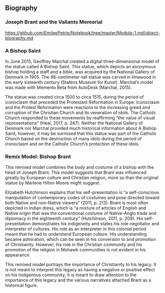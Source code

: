 ## Biography

### Joseph Brant and the Valiants Memorial
https://github.com/EmileePetrie/Notebook/tree/master/Module-1.md/object-biography.md 


### A Bishop Saint
In June 2015, Geoffrey Marchal created a digital three-dimensional model of the statue called A Bishop Saint. This statue, which depicts an anonymous bishop holding a staff and a bible, was acquired by the National Gallery of Denmark in 1905. The 98-centimeter-tall statue was carved in limewood in the early sixteenth century (Statens Museum for Kunst). Marchal’s model was made with Memento Beta from AutoDesk (Marchal, 2015). 

The statue was created circa 1500 to circa 1515, during the period of iconoclasm that preceded the Protestant Reformation in Europe. Iconoclasm and the Protest Reformation were reactions to the increasing greed and corruption of the Christian Church and its veneration of idols. The Catholic Church responded to these movements by reaffirming “the value of visual representations” (Heal, 2017, p. 247). Neither the National Gallery of Denmark nor Marchal provided much historical information about A Bishop Saint; however, it may be surmised that this statue was part of the Catholic Church based on the destruction of many idols during the period of iconoclasm and on the Catholic Church’s protection of these idols.  


### Remix Model: Bishop Brant
This remixed model combines the body and costume of a bishop with the head of Joseph Brant. This model suggests that Brant was influenced greatly by European culture and Christian religion, more so than the original statue by Marlene Hilton Moore might suggest. 

Elizabeth Hutchinson explains that his self-presentation is “a self-conscious manipulation of contemporary codes of costumes and pose directed toward both Native and non-Native viewers” (2011, p. 213). Brant is most often depicted in Indian dress, which is “a mixture of articles of English and Native origin that was the conventional costume of Native-Anglo trade and diplomacy in the eighteenth century” (Hutchinson, 2011, p. 209).  His self-presentation demonstrates his indigeneity and states his role negotiator and interpreter of cultures. His role as an interpreter in this colonial period meant that he had to understand European culture. His understanding became admiration, which can be seen in his conversion to and promotion of Christianity. However, his role in the Christian community and his promotion of the religion in Mohawk communities is not evident in his appearance. 

This remixed model portrays the importance of Christianity to his legacy. It is not meant to interpret this legacy as having a negative or positive effect on his Indigenous community; it is meant to draw attention to the importance of this legacy and the various narratives attached Brant as a historical figure. 


